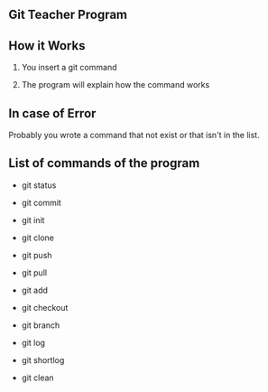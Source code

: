 ## Git Teacher Program

## How it Works

1) You insert a git command

2) The program will explain how the command works

## In case of Error

Probably you wrote a command that not exist or that isn't in the list.

## List of commands of the program

* git status

* git commit

* git init

* git clone

* git push

* git pull

* git add

* git checkout

* git branch

* git log

* git shortlog

* git clean
